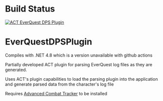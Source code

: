 # Build Status
[![ACT EverQuest DPS Plugin](https://github.com/FreedomFaighter/AdvancedCombatTrackerEverQuest/actions/workflows/build-plugin.yml/badge.svg?branch=EQDPSPlugin)](https://github.com/FreedomFaighter/AdvancedCombatTrackerEverQuest/actions/workflows/build-plugin.yml)

# EverQuestDPSPlugin
Compiles with .NET 4.8 which is a version unavailable with github actions

Partially developed ACT plugin for parsing EverQuest log files as they are generated.

Uses ACT's plugin capabilities to load the parsing plugin into the application and generate parsed data from the character's log file

Requires [Advanced Combat Tracker](https://advancedcombattracker.com/) to be installed
